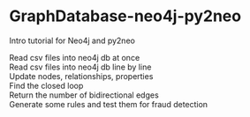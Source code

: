 # GraphDatabase-neo4j-py2neo
Intro tutorial for Neo4j and py2neo

Read csv files into neo4j db at once<br/>
Read csv files into neo4j db line by line<br/>
Update nodes, relationships, properties<br/>
Find the closed loop<br/> 
Return the number of bidirectional edges<br/>
Generate some rules and test them for fraud detection<br/>
 
